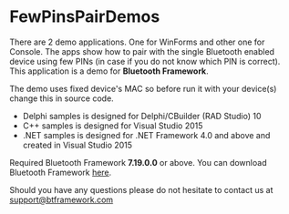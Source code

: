 # FewPinsPairDemos

There are 2 demo applications. One for WinForms and other one for Console. The apps show how to pair with the single Bluetooth enabled device using few PINs (in case if you do not know which PIN is correct). This application is a demo for **Bluetooth Framework**.

The demo uses fixed device's MAC so before run it with your device(s) change this in source code.

* Delphi samples is designed for Delphi/CBuilder (RAD Studio) 10
* C++ samples is designed for Visual Studio 2015
* .NET samples is designed for .NET Framework 4.0 and above and created in Visual Studio 2015

Required Bluetooth Framework **7.19.0.0** or above. You can download Bluetooth Framework [here](https://www.btframework.com/bluetoothframework.htm).

Should you have any questions please do not hesitate to contact us at support@btframework.com
